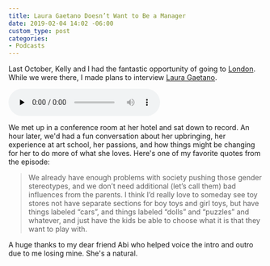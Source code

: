 ```yaml
---
title: Laura Gaetano Doesn’t Want to Be a Manager
date: 2019-02-04 14:02 -06:00
custom_type: post
categories:
- Podcasts
---
```


Last October, Kelly and I had the fantastic opportunity of going to [London](/2018/10/london/). While we were there, I made plans to interview [Laura Gaetano](http://www.alicetragedy.org/).

<div class="audio-embed"><audio data-theme="night" data-src="https://changelog.com/afk/12/embed" src="https://cdn.changelog.com/uploads/afk/12/away-from-keyboard-12.mp3" preload="none" class="changelog-episode" controls></audio><script async src="//cdn.changelog.com/embed.js"></script></div>

We met up in a conference room at her hotel and sat down to record. An hour later, we'd had a fun conversation about her upbringing, her experience at art school, her passions, and how things might be changing for her to do more of what she loves. Here's one of my favorite quotes from the episode:

> We already have enough problems with society pushing those gender stereotypes, and we don’t need additional (let’s call them) bad influences from the parents. I think I’d really love to someday see toy stores not have separate sections for boy toys and girl toys, but have things labeled “cars”, and things labeled “dolls” and “puzzles” and whatever, and just have the kids be able to choose what it is that they want to play with.

A huge thanks to my dear friend Abi who helped voice the intro and outro due to me losing mine. She's a natural.
